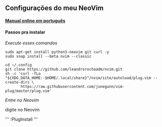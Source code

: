 ## Configurações do meu NeoVim

#### [Manual online em português](https://vimbook.gitbook.io/vimbook/)

#### Passos pra instalar
*Execute esses comandos*
~~~shell
sudo apt-get install python3-neovim git curl -y
sudo snap install --beta nvim --classic

cd ~/.config
git clone https://github.com/leandrorochaadm/nvim.git
sh -c 'curl -fLo "${XDG_DATA_HOME:-$HOME/.local/share}"/nvim/site/autoload/plug.vim --create-dirs \
       https://raw.githubusercontent.com/junegunn/vim-plug/master/plug.vim'
~~~

*Entre no Neovim*

digite no Neovim

'''
:PlugInstall
'''
